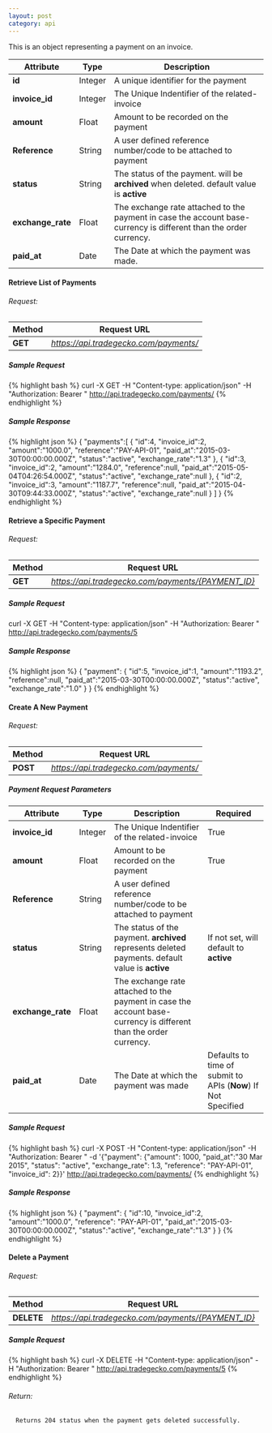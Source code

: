 ```yaml
---
layout: post
category: api
---
```

This is an object representing a payment on an invoice.

Attribute                      | Type          | Description
------------------------------ | ------------- | ---------------------------------------
**id**                         | Integer       |  A unique identifier for the payment
**invoice_id**                 | Integer       |  The Unique Indentifier of the related-invoice
**amount**                     | Float         |  Amount to be recorded on the payment
**Reference**                  | String        |  A user defined reference number/code to be attached to payment
**status**                     | String        |  The status of the payment. will be **archived** when deleted. default value is **active**
**exchange_rate**              | Float         |  The exchange rate attached to the payment in case the account base-currency is different than the order currency.
**paid_at**                    | Date          |  The Date at which the payment was made.

#### Retrieve List of Payments

###### Request:
Method     | Request URL
-----------| -------------
**GET**    | *https://api.tradegecko.com/payments/*

##### Sample Request
{% highlight bash %}
  curl -X GET -H "Content-type: application/json" -H "Authorization: Bearer <Token>" http://api.tradegecko.com/payments/
{% endhighlight %}

##### Sample Response
{% highlight json %}
{
  "payments":[
    {
      "id":4,
      "invoice_id":2,
      "amount":"1000.0",
      "reference":"PAY-API-01",
      "paid_at":"2015-03-30T00:00:00.000Z",
      "status":"active",
      "exchange_rate":"1.3"
    },
    {
      "id":3,
      "invoice_id":2,
      "amount":"1284.0",
      "reference":null,
      "paid_at":"2015-05-04T04:26:54.000Z",
      "status":"active",
      "exchange_rate":null
    },
    {
      "id":2,
      "invoice_id":3,
      "amount":"1187.7",
      "reference":null,
      "paid_at":"2015-04-30T09:44:33.000Z",
      "status":"active",
      "exchange_rate":null
    }
  ]
}
{% endhighlight %}
#### Retrieve a Specific Payment

###### Request:
Method     | Request URL
-----------| -------------
**GET**    | *https://api.tradegecko.com/payments/{PAYMENT_ID}*

##### Sample Request
  curl -X GET -H "Content-type: application/json" -H "Authorization: Bearer <Token>" http://api.tradegecko.com/payments/5

##### Sample Response
{% highlight json %}
{
  "payment": {
    "id":5,
    "invoice_id":1,
    "amount":"1193.2",
    "reference":null,
    "paid_at":"2015-03-30T00:00:00.000Z",
    "status":"active",
    "exchange_rate":"1.0"
  }
}
{% endhighlight %}
#### Create A New Payment

###### Request:
Method     | Request URL
-----------| -------------
**POST**    | *https://api.tradegecko.com/payments/*

##### Payment Request Parameters
Attribute                      | Type          | Description                       | Required
------------------------------ | ------------- | --------------------------------- | --------
**invoice_id**                 | Integer       |  The Unique Indentifier of the related-invoice | True
**amount**                     | Float         |  Amount to be recorded on the payment | True
**Reference**                  | String        |  A user defined reference number/code to be attached to payment |
**status**                     | String        |  The status of the payment. **archived** represents deleted payments. default value is **active**    | If not set, will default to **active**
**exchange_rate**              | Float       |  The exchange rate attached to the payment in case the account base-currency is different than the order currency. |
**paid_at**               | Date        |  The Date at which the payment was made | Defaults to time of submit to APIs (**Now**) If Not Specified

##### Sample Request
{% highlight bash %}
  curl -X POST -H "Content-type: application/json" -H "Authorization: Bearer <Token>" -d '{"payment": {"amount": 1000, "paid_at":"30 Mar 2015", "status": "active", "exchange_rate": 1.3, "reference": "PAY-API-01", "invoice_id": 2}}' http://api.tradegecko.com/payments/
{% endhighlight %}


##### Sample Response
{% highlight json %}
{
  "payment": {
    "id":10,
    "invoice_id":2,
    "amount":"1000.0",
    "reference": "PAY-API-01",
    "paid_at":"2015-03-30T00:00:00.000Z",
    "status":"active",
    "exchange_rate":"1.3"
  }
}
{% endhighlight %}
####   Delete a Payment

######     Request:
Method     | Request URL
-----------| -------------
**DELETE**    | *https://api.tradegecko.com/payments/{PAYMENT_ID}*

##### Sample Request
{% highlight bash %}
  curl -X DELETE -H "Content-type: application/json" -H "Authorization: Bearer <Token>" http://api.tradegecko.com/payments/5
{% endhighlight %}

###### Return:
      Returns 204 status when the payment gets deleted successfully.
